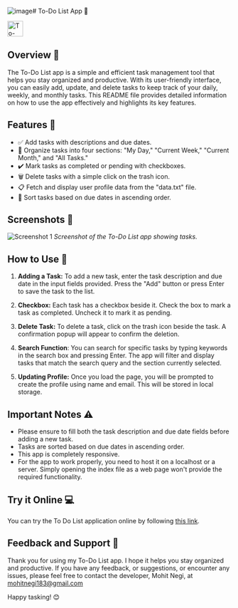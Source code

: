 ![image](https://github.com/user-attachments/assets/cff83a9e-d961-4978-9d49-3ecd4433274b)# To-Do List App 📝

<img src="![image](https://github.com/user-attachments/assets/83b74a16-9ee5-4237-9aea-1165bdc6743e)
" alt="To-Do List App" width="35" height="35">

## Overview 🌟

The To-Do List app is a simple and efficient task management tool that helps you stay organized and productive. With its user-friendly interface, you can easily add, update, and delete tasks to keep track of your daily, weekly, and monthly tasks. This README file provides detailed information on how to use the app effectively and highlights its key features.

## Features 🚀

- ✅ Add tasks with descriptions and due dates.
- 📅 Organize tasks into four sections: "My Day," "Current Week," "Current Month," and "All Tasks."
- ✔️ Mark tasks as completed or pending with checkboxes.
- 🗑️ Delete tasks with a simple click on the trash icon.
- 📋 Fetch and display user profile data from the "data.txt" file.
- 🔢 Sort tasks based on due dates in ascending order.

## Screenshots 📸

![Screenshot 1](![image](https://github.com/user-attachments/assets/e3948429-4de1-45a9-9279-a32c244affda)
)
*Screenshot of the To-Do List app showing tasks.*

## How to Use 📖

1. **Adding a Task:** To add a new task, enter the task description and due date in the input fields provided. Press the "Add" button or press Enter to save the task to the list.

2. **Checkbox:** Each task has a checkbox beside it. Check the box to mark a task as completed. Uncheck it to mark it as pending.

3. **Delete Task:** To delete a task, click on the trash icon beside the task. A confirmation popup will appear to confirm the deletion.

4. **Search Function**: You can search for specific tasks by typing keywords in the search box and pressing Enter. The app will filter and display tasks that match the search query and the section currently selected.

5. **Updating Profile:** Once you load the page, you will be prompted to create the profile using name and email. This will be stored in local storage.

## Important Notes ⚠️


- Please ensure to fill both the task description and due date fields before adding a new task.
- Tasks are sorted based on due dates in ascending order.
- This app is completely responsive.
- For the app to work properly, you need to host it on a localhost or a server. Simply opening the index file as a web page won't provide the required functionality.


## Try it Online 💻

You can try the To Do List application online by following [this link](https://voy1-todolist.netlify.app/).


## Feedback and Support 💌

Thank you for using my To-Do List app. I hope it helps you stay organized and productive. If you have any feedback, or suggestions, or encounter any issues, please feel free to contact the developer, Mohit Negi, at mohitnegi183@gmail.com

Happy tasking! 😊
